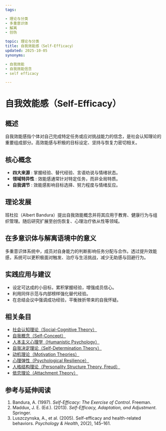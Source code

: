 ```yaml
---
tags:

- 理论与分类
- 多重意识体
- 解离
- 创伤

topic: 理论与分类
title: 自我效能感（Self-Efficacy）
updated: 2025-10-05
synonyms:

- 自我效能
- 自我效能信念
- self efficacy

---
```


# 自我效能感（Self-Efficacy）

## 概述

自我效能感指个体对自己完成特定任务或应对挑战能力的信念，是社会认知理论的重要组成部分。高效能感与积极的目标设定、坚持与恢复力密切相关。

## 核心概念

- **四大来源** : 掌握经验、替代经验、言语劝说与情绪状态。
- **领域特异性** : 效能感通常针对特定任务，而非全局特质。
- **自我调节** : 效能感影响目标选择、努力程度与情绪反应。

## 理论发展

班杜拉（Albert Bandura）提出自我效能概念并将其应用于教育、健康行为与组织管理。随后研究扩展至创伤恢复、心理治疗依从性等领域。

## 在多意识体与解离语境中的意义

多重意识体系统中，成员对自身能力的判断影响任务分配与合作。透过提升效能感，系统可以更积极面对触发、治疗与生活挑战，减少无助感与回避行为。

## 实践应用与建议

- 设定可达成的小目标，累积掌握经验，增强成员信心。
- 利用同伴示范与内部榜样强化替代经验。
- 在总结会议中强调成功经验，平衡挫折带来的自我怀疑。

## 相关条目

- [社会认知理论（Social-Cognitive Theory）](Social-Cognitive-Theory.md)
- [自我概念（Self-Concept）](Self-Concept.md)
- [人本主义心理学（Humanistic Psychology）](Humanistic-Psychology.md)
- [自我决定理论（Self-Determination Theory）](Self-Determination-Theory.md)
- [动机理论（Motivation Theories）](Motivation-Theories.md)
- [心理弹性（Psychological Resilience）](Psychological-Resilience.md)
- [人格结构理论（Personality Structure Theory, Freud）](Personality-Structure-Theory.md)
- [依恋理论（Attachment Theory）](Attachment-Theory.md)

## 参考与延伸阅读

1. Bandura, A. (1997). *Self-Efficacy: The Exercise of Control*. Freeman.
2. Maddux, J. E. (Ed.). (2013). *Self-Efficacy, Adaptation, and Adjustment*. Springer.
3. Luszczynska, A., et al. (2005). Self-efficacy and health-related behaviors. *Psychology & Health*, 20(2), 145–161.
